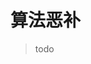 <!--
 * @Description: 恶补算法
 * @Version: Beta1.0
 * @Author: 【B站&公众号】Rong姐姐好可爱
 * @Date: 2022-04-19 08:56:55
 * @LastEditors: 【B站&公众号】Rong姐姐好可爱
 * @LastEditTime: 2022-04-19 08:56:56
-->

# 算法恶补

>todo